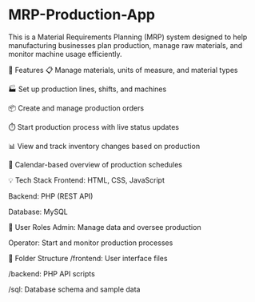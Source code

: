 # MRP-Production-App
This is a Material Requirements Planning (MRP) system designed to help manufacturing businesses plan production, manage raw materials, and monitor machine usage efficiently.

🔧 Features
📋 Manage materials, units of measure, and material types

🏭 Set up production lines, shifts, and machines

📦 Create and manage production orders

⏱️ Start production process with live status updates

📊 View and track inventory changes based on production

📅 Calendar-based overview of production schedules

💡 Tech Stack
Frontend: HTML, CSS, JavaScript

Backend: PHP (REST API)

Database: MySQL

👥 User Roles
Admin: Manage data and oversee production

Operator: Start and monitor production processes

📁 Folder Structure
/frontend: User interface files

/backend: PHP API scripts

/sql: Database schema and sample data

